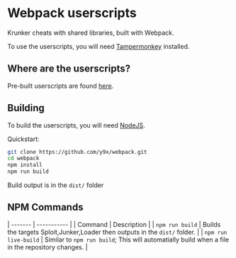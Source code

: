 # Webpack userscripts
Krunker cheats with shared libraries, built with Webpack.

To use the userscripts, you will need [Tampermonkey](https://www.tampermonkey.net/) installed.

## Where are the userscripts?

Pre-built userscripts are found [here](https://y9x.github.io/userscripts/).

## Building

To build the userscripts, you will need [NodeJS](https://nodejs.org/en/download/).

Quickstart:

```sh
git clone https://github.com/y9x/webpack.git
cd webpack
npm install
npm run build
```

Build output is in the `dist/` folder

## NPM Commands

| ------- | ----------- |
| Command | Description |
| `npm run build` | Builds the targets Sploit,Junker,Loader then outputs in the `dist/` folder. |
| `npm run live-build` | Similar to `npm run build`; This will automatially build when a file in the repository changes. |